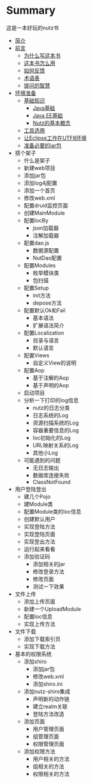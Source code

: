 # Summary

这是一本好玩的nutz书

* [简介](README.md)
* [前言](chapter1.md)
   * [为什么写这本书](chapter1.1.md)
   * [这本书怎么用](chapter1.2.md)
   * [如何反馈](chapter1.3.md)
   * [术语表](chapter1.4.md)
   * [提问的智慧](chapter1.5.md)
* [环境准备](chapter2.md)
   * [基础知识](chapter2.1.md)
       * [Java基础](chapter2.1.1.md)
	   * [Java EE基础](chapter2.1.2.md)
	   * [Nutz的基本概念](chapter2.1.3.md)
   * [工具选用](chapter2.2.md)
   * [让Eclipse工作在UTF8环境](chapter2.3.md)
   * [准备必要的jar包](chapter2.4.md)
* 搭个架子
   * 什么是架子
   * 新建web项目
   * 添加jar包
   * 添加log4j配置
   * 添加一个首页
   * 修改web.xml
   * 配置druid监控页面
   * 创建MainModule
   * 配置IocBy
       * json加载器
	   * 注解加载器
   * 配置dao.js
       * 数据源配置
	   * NutDao配置
   * 配置Modules
       * 枚举模块类
	   * 包扫描
   * 配置Setup
       * init方法
	   * depose方法
   * 配置默认Ok和Fail
       * 基本语法
	   * 扩展语法简介
   * 配置Localization
       * 目录与语言
	   * 默认语言
   * 配置Views
       * 自定义View的说明
   * 配置Aop
       * 基于注解的Aop
	   * 基于声明的Aop
   * 启动项目
   * 分析一下打印的log信息
       * nutz的日志分类
       * 日志系统的Log
	   * 资源扫描系统的Log
	   * 容器重要信息的Log
	   * Ioc初始化的Log
	   * URL映射关系的Log
	   * 其他小Log
	* 可能遇到的问题
	   * 无日志输出
	   * 数据库连接失败
	   * ClassNotFound
* 用户登陆登出
   * 建几个Pojo
   * 建Module类
   * 配置Module类的Ioc信息
   * 创建默认用户
   * 实现登陆方法
   * 实现登陆页面
   * 实现登出方法
   * 运行起来看看
   * 添加验证码
      * 添加相关的jar
	  * 修改登录方法
	  * 修改页面
	  * 测试一下效果
* 文件上传
   * 添加上传页面
   * 新建一个UploadModule
   * 配置Ioc信息
   * 实现上传方法
* 文件下载
   * 添加下载索引页
   * 实现下载方法
* 基本的权限系统
   * 添加shiro
       * 添加jar包
	   * 修改web.xml
	   * 添加shiro.ini
	* 添加nutz-shiro集成
	   * 声明新的动作链
	   * 建立realm关联
	   * 登陆方法改造
	* 添加页面
		* 用户管理页面
		* 组管理页面
		* 权限管理页面
	* 添加权限方法
		* 用户相关的方法
		* 组相关的方法
		* 权限相关的方法


